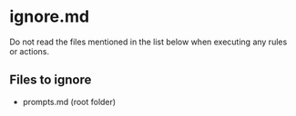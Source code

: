 # ignore.md

Do not read the files mentioned in the list below when executing any rules or actions.

## Files to ignore

- prompts.md (root folder)
